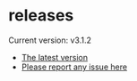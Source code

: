 # releases

Current version: v3.1.2

* [The latest version](https://github.com/inkdropapp/releases/releases/latest)
* [Please report any issue here](https://github.com/inkdropapp/forum)

